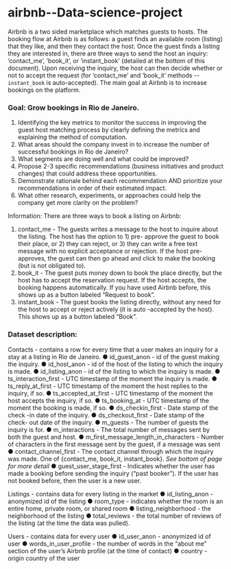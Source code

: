 # airbnb--Data-science-project

Airbnb is a two sided marketplace which matches guests to hosts. The booking flow at Airbnb is as follows: a guest
finds an available room (listing) that they like, and then they contact the host. Once the guest finds a listing they
are interested in, there are three ways to send the host an inquiry: ‘contact_me’, ‘book_it’, or ‘instant_book’
(detailed at the bottom of this document). Upon receiving the inquiry, the host can then decide whether or not to
accept the request (for ‘contact_me’ and ‘book_it’ methods -- `instant_book` is auto-accepted). The main goal at
Airbnb is to increase bookings on the platform.


### Goal: Grow bookings in Rio de Janeiro.
1. Identifying the key metrics to monitor the success in improving the guest host matching process by clearly defining the metrics and explaining the method of computation.
2. What areas should the company invest in to increase the number of successful bookings in Rio de Janeiro? 
3. What segments are doing well and what could be improved? 
4. Propose 2-3 specific recommendations (business initiatives and product changes) that could address these opportunities.
5. Demonstrate rationale behind each recommendation AND prioritize your recommendations in order of their estimated impact.
6. What other research, experiments, or approaches could help the company get more clarity on the problem?

Information: There are three ways to book a listing on Airbnb:
1) contact_me - The guests writes a message to the host to inquire about the listing. The host has the option
to 1) pre- approve the guest to book their place, or 2) they can reject, or 3) they can write a free text
message with no explicit acceptance or rejection. If the host pre- approves, the guest can then go ahead
and click to make the booking (but is not obligated to).
2) book_it - The guest puts money down to book the place directly, but the host has to accept the
reservation request. If the host accepts, the booking happens automatically. If you have used Airbnb
before, this shows up as a button labeled “Request to book”.
3) instant_book - The guest books the listing directly, without any need for the host to accept or reject
actively (it is auto -accepted by the host). This shows up as a button labeled “Book”.



### Dataset description:
Contacts - contains a row for every time that a user makes an inquiry for a stay at a listing in Rio de Janeiro.
● id_guest_anon - id of the guest making the inquiry.
● id_host_anon - id of the host of the listing to which the inquiry is made.
● id_listing_anon - id of the listing to which the inquiry is made.
● ts_interaction_first - UTC timestamp of the moment the inquiry is made.
● ts_reply_at_first - UTC timestamp of the moment the host replies to the inquiry, if so.
● ts_accepted_at_first - UTC timestamp of the moment the host accepts the inquiry, if so.
● ts_booking_at - UTC timestamp of the moment the booking is made, if so.
● ds_checkin_first - Date stamp of the check -in date of the inquiry.
● ds_checkout_first - Date stamp of the check- out date of the inquiry.
● m_guests - The number of guests the inquiry is for.
● m_interactions - The total number of messages sent by both the guest and host.
● m_first_message_length_in_characters - Number of characters in the first message sent by the guest, if a
message was sent
● contact_channel_first - The contact channel through which the inquiry was made. One of {contact_me,
book_it, instant_book}. *See bottom of page for more detail*
● guest_user_stage_first - Indicates whether the user has made a booking before sending the inquiry (“past
booker”). If the user has not booked before, then the user is a new user.

Listings - contains data for every listing in the market
● id_listing_anon - anonymized id of the listing
● room_type - indicates whether the room is an entire home, private room, or shared room
● listing_neighborhood - the neighborhood of the listing
● total_reviews - the total number of reviews of the listing (at the time the data was pulled).

Users - contains data for every user
● id_user_anon - anonymized id of user
● words_in_user_profile - the number of words in the “about me” section of the user’s Airbnb profile (at
the time of contact)
● country - origin country of the user
